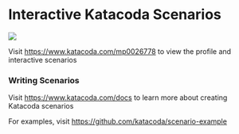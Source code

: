 # Interactive Katacoda Scenarios

[![](http://shields.katacoda.com/katacoda/mp0026778/count.svg)](https://www.katacoda.com/mp0026778 "Get your profile on Katacoda.com")

Visit https://www.katacoda.com/mp0026778 to view the profile and interactive scenarios

### Writing Scenarios
Visit https://www.katacoda.com/docs to learn more about creating Katacoda scenarios

For examples, visit https://github.com/katacoda/scenario-example
